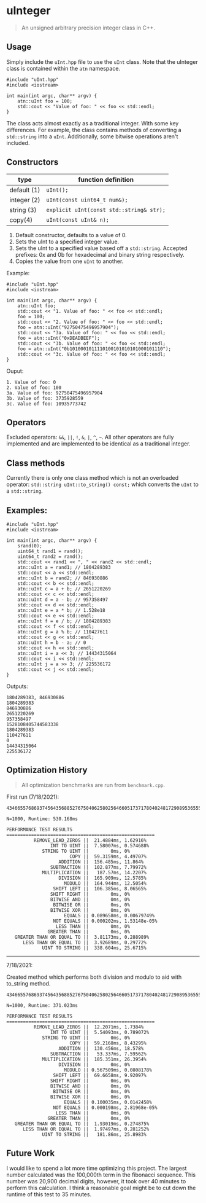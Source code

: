 # uInteger
> An unsigned arbitrary precision integer class in C++.

## Usage

Simply include the `uInt.hpp` file to use the `uInt` class. Note that the uInteger class is contained within the `atn` namespace. 

```
#include "uInt.hpp"
#include <iostream>

int main(int argc, char** argv) {
    atn::uInt foo = 100;
    std::cout << "Value of foo: " << foo << std::endl;
}
```

The class acts almost exactly as a traditional integer. With some key differences. For example, the class contains methods of converting a `std::string` into a `uInt`. Additionally, some bitwise operations aren't included.

## Constructors

type        | function definition
----------- | -------------------
default (1) | `uInt();`
integer (2) | `uInt(const uint64_t num&);`
string (3)  | `explicit uInt(const std::string& str);` 
copy(4)     | `uInt(const uInt& n);`
1. Default constructor, defaults to a value of 0.
2. Sets the uInt to a specified integer value.
3. Sets the uInt to a specified value based off a `std::string`. Accepted prefixes: 0x and 0b for hexadecimal and binary string respectively.
4. Copies the value from one `uInt` to another.

Example:
```
#include "uInt.hpp"
#include <iostream>

int main(int argc, char** argv) {
    atn::uInt foo;
    std::cout << "1. Value of foo: " << foo << std::endl;
    foo = 100;
    std::cout << "2. Value of foo: " << foo << std::endl;
    foo = atn::uInt("92750475496957904");
    std::cout << "3a. Value of foo: " << foo << std::endl;
    foo = atn::uInt("0xDEADBEEF");
    std::cout << "3b. Value of foo: " << foo << std::endl;
    foo = atn::uInt("0b1010001011110100101010101000101110");
    std::cout << "3c. Value of foo: " << foo << std::endl;
}
```

Ouput:
```
1. Value of foo: 0
2. Value of foo: 100
3a. Value of foo: 92750475496957904
3b. Value of foo: 3735928559
3c. Value of foo: 10935773742
```

## Operators

Excluded operators: `&&`, `||`, `!`, `&`, `|`, `^`, `~`. All other operators are fully implemented and are implemented to be identical as a traditional integer.

## Class methods

Currently there is only one class method which is not an overloaded operator: `std::string uInt::to_string() const;` which converts the `uInt` to a `std::string`.

## Examples:
```
#include "uInt.hpp"
#include <iostream>

int main(int argc, char** argv) {
    srand(0);
    uint64_t rand1 = rand();
    uint64_t rand2 = rand();
    std::cout << rand1 << ", " << rand2 << std::endl;
    atn::uInt a = rand1; // 1804289383
    std::cout << a << std::endl;
    atn::uInt b = rand2; // 846930886
    std::cout << b << std::endl;
    atn::uInt c = a + b; // 2651220269
    std::cout << c << std::endl;
    atn::uInt d = a - b; // 957358497
    std::cout << d << std::endl;
    atn::uInt e = a * b; // 1.528e18
    std::cout << e << std::endl;
    atn::uInt f = e / b; // 1804289383
    std::cout << f << std::endl;
    atn::uInt g = a % b; // 110427611
    std::cout << g << std::endl;
    atn::uInt h = b - a; // 0
    std::cout << h << std::endl;
    atn::uInt i = a << 3; // 14434315064
    std::cout << i << std::endl;
    atn::uInt j = a >> 3; // 225536172
    std::cout << j << std::endl;
}
```

Outputs: 
```
1804289383, 846930886
1804289383
846930886
2651220269
957358497
1528108405744583338
1804289383
110427611
0
14434315064
225536172
```

## Optimization History

> All optimization benchmarks are run from `benchmark.cpp`.

First run (7/18/2021):
```
43466557686937456435688527675040625802564660517371780402481729089536555417949051890403879840079255169295922593080322634775209689623239873322471161642996440906533187938298969649928516003704476137795166849228875

N=1000, Runtime: 530.168ms

PERFORMANCE TEST RESULTS
======================================================
          REMOVE_LEAD_ZEROS ||  21.4884ms, 1.62916%
                INT TO UINT ||  7.58007ms, 0.574688%
             STRING TO UINT ||        0ms, 0%
                       COPY ||  59.3159ms, 4.49707%
                   ADDITION ||  156.485ms, 11.864%
                SUBTRACTION ||  102.877ms, 7.79972%
             MULTIPLICATION ||   187.57ms, 14.2207%
                   DIVISION ||  165.909ms, 12.5785%
                     MODULO ||  164.944ms, 12.5054%
                 SHIFT LEFT ||  106.385ms, 8.06565%
                SHIFT RIGHT ||        0ms, 0%
                BITWISE AND ||        0ms, 0%
                 BITWISE OR ||        0ms, 0%
                BITWISE XOR ||        0ms, 0%
                     EQUALS || 0.089658ms, 0.00679749%
                 NOT EQUALS || 0.000202ms, 1.53148e-05%
                  LESS THAN ||        0ms, 0%
               GREATER THAN ||        0ms, 0%
   GREATER THAN OR EQUAL TO ||  3.81173ms, 0.288989%
      LESS THAN OR EQUAL TO ||  3.92689ms, 0.29772%
             UINT TO STRING ||  338.604ms, 25.6715%
```
---
7/18/2021:

Created method which performs both division and modulo to aid with to_string method.

```
43466557686937456435688527675040625802564660517371780402481729089536555417949051890403879840079255169295922593080322634775209689623239873322471161642996440906533187938298969649928516003704476137795166849228875

N=1000, Runtime: 371.023ms

PERFORMANCE TEST RESULTS
======================================================
          REMOVE_LEAD_ZEROS ||  12.2071ms, 1.7384%
                INT TO UINT ||  5.54093ms, 0.789072%
             STRING TO UINT ||        0ms, 0%
                       COPY ||  59.2168ms, 8.43295%
                   ADDITION ||  130.456ms, 18.578%
                SUBTRACTION ||   53.337ms, 7.59562%
             MULTIPLICATION ||  185.351ms, 26.3954%
                   DIVISION ||        0ms, 0%
                     MODULO || 0.567509ms, 0.0808178%
                 SHIFT LEFT ||  69.6658ms, 9.92097%
                SHIFT RIGHT ||        0ms, 0%
                BITWISE AND ||        0ms, 0%
                 BITWISE OR ||        0ms, 0%
                BITWISE XOR ||        0ms, 0%
                     EQUALS || 0.100035ms, 0.0142458%
                 NOT EQUALS || 0.000198ms, 2.81968e-05%
                  LESS THAN ||        0ms, 0%
               GREATER THAN ||        0ms, 0%
   GREATER THAN OR EQUAL TO ||  1.93019ms, 0.274875%
      LESS THAN OR EQUAL TO ||  1.97497ms, 0.281252%
             UINT TO STRING ||   181.86ms, 25.8983%
```

## Future Work

I would like to spend a lot more time optimizing this project. The largest number calculated was the 100,000th term in the fibonacci sequence. This number was 20,900 decimal digits, however, it took over 40 minutes to perform this calculation. I think a reasonable goal might be to cut down the runtime of this test to 35 minutes.
